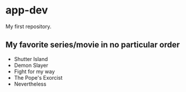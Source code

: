 # app-dev
My first repository.
## My favorite series/movie in no particular order
- Shutter Island
- Demon Slayer
- Fight for my way
- The Pope's Exorcist
- Nevertheless
